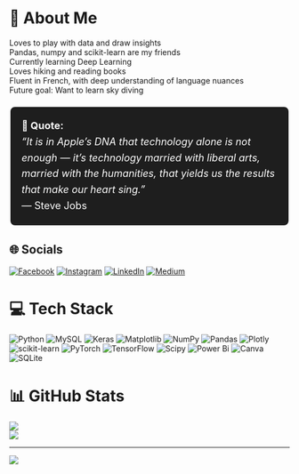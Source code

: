 # 💫 About Me
Loves to play with data and draw insights<br>Pandas, numpy and scikit-learn are my friends<br>Currently learning Deep Learning<br>Loves hiking and reading books<br>Fluent in French, with deep understanding of language nuances<br>Future goal: Want to learn sky diving

<div style="border: 2px solid white; padding: 20px; border-radius: 10px; background-color: #1e1e1e; margin: 20px 0; font-size: 18px; line-height: 1.6; color: white;">
  <strong>💬 Quote:</strong><br>
  <em>“It is in Apple’s DNA that technology alone is not enough — it’s technology married with liberal arts, married with the humanities, that yields us the results that make our heart sing.”</em><br>
  — Steve Jobs
</div>

## 🌐 Socials
[![Facebook](https://img.shields.io/badge/Facebook-%231877F2.svg?logo=Facebook&logoColor=white)](https://facebook.com/sanjam.preet.7) [![Instagram](https://img.shields.io/badge/Instagram-%23E4405F.svg?logo=Instagram&logoColor=white)](https://instagram.com/preetsanjam) [![LinkedIn](https://img.shields.io/badge/LinkedIn-%230077B5.svg?logo=linkedin&logoColor=white)](https://linkedin.com/in/sanjam-preet-singh-7300a5a4) [![Medium](https://img.shields.io/badge/Medium-12100E?logo=medium&logoColor=white)](https://medium.com/@sanjam.preet) 

# 💻 Tech Stack
![Python](https://img.shields.io/badge/python-3670A0?style=for-the-badge&logo=python&logoColor=ffdd54) ![MySQL](https://img.shields.io/badge/mysql-%2300000f.svg?style=for-the-badge&logo=mysql&logoColor=white) ![Keras](https://img.shields.io/badge/Keras-%23D00000.svg?style=for-the-badge&logo=Keras&logoColor=white) ![Matplotlib](https://img.shields.io/badge/Matplotlib-%23ffffff.svg?style=for-the-badge&logo=Matplotlib&logoColor=black) ![NumPy](https://img.shields.io/badge/numpy-%23013243.svg?style=for-the-badge&logo=numpy&logoColor=white) ![Pandas](https://img.shields.io/badge/pandas-%23150458.svg?style=for-the-badge&logo=pandas&logoColor=white) ![Plotly](https://img.shields.io/badge/Plotly-%233F4F75.svg?style=for-the-badge&logo=plotly&logoColor=white) ![scikit-learn](https://img.shields.io/badge/scikit--learn-%23F7931E.svg?style=for-the-badge&logo=scikit-learn&logoColor=white) ![PyTorch](https://img.shields.io/badge/PyTorch-%23EE4C2C.svg?style=for-the-badge&logo=PyTorch&logoColor=white) ![TensorFlow](https://img.shields.io/badge/TensorFlow-%23FF6F00.svg?style=for-the-badge&logo=TensorFlow&logoColor=white) ![Scipy](https://img.shields.io/badge/SciPy-%230C55A5.svg?style=for-the-badge&logo=scipy&logoColor=%white) ![Power Bi](https://img.shields.io/badge/power_bi-F2C811?style=for-the-badge&logo=powerbi&logoColor=black) ![Canva](https://img.shields.io/badge/Canva-%2300C4CC.svg?style=for-the-badge&logo=Canva&logoColor=white) ![SQLite](https://img.shields.io/badge/sqlite-%2307405e.svg?style=for-the-badge&logo=sqlite&logoColor=white)
# 📊 GitHub Stats
![](https://github-readme-streak-stats.herokuapp.com/?user=preetsanjam&theme=dark&hide_border=false)<br/>
![](https://github-readme-stats.vercel.app/api/top-langs/?username=preetsanjam&theme=dark&hide_border=false&include_all_commits=false&count_private=true&layout=compact)


---
[![](https://visitcount.itsvg.in/api?id=preetsanjam&icon=0&color=0)](https://visitcount.itsvg.in)

<!-- Proudly created with GPRM ( https://gprm.itsvg.in ) -->

